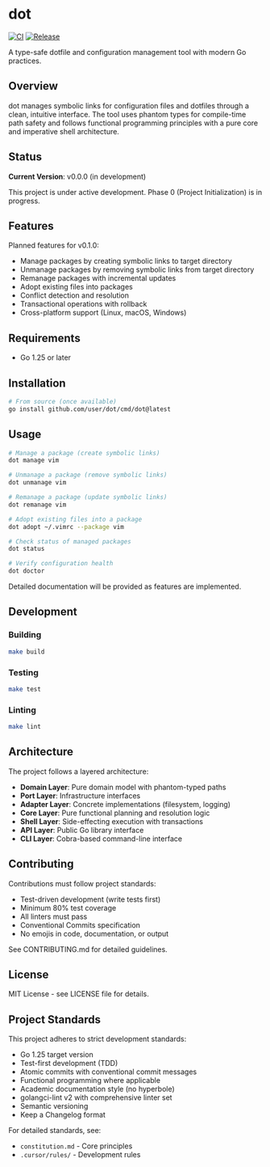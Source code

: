 # dot

[![CI](https://github.com/jamesainslie/dot/actions/workflows/ci.yml/badge.svg)](https://github.com/jamesainslie/dot/actions/workflows/ci.yml)
[![Release](https://github.com/jamesainslie/dot/actions/workflows/release.yml/badge.svg)](https://github.com/jamesainslie/dot/actions/workflows/release.yml)


A type-safe dotfile and configuration management tool with modern Go practices.

## Overview

dot manages symbolic links for configuration files and dotfiles through a clean, intuitive interface. The tool uses phantom types for compile-time path safety and follows functional programming principles with a pure core and imperative shell architecture.

## Status

**Current Version**: v0.0.0 (in development)

This project is under active development. Phase 0 (Project Initialization) is in progress.

## Features

Planned features for v0.1.0:
- Manage packages by creating symbolic links to target directory
- Unmanage packages by removing symbolic links from target directory
- Remanage packages with incremental updates
- Adopt existing files into packages
- Conflict detection and resolution
- Transactional operations with rollback
- Cross-platform support (Linux, macOS, Windows)

## Requirements

- Go 1.25 or later

## Installation

```bash
# From source (once available)
go install github.com/user/dot/cmd/dot@latest
```

## Usage

```bash
# Manage a package (create symbolic links)
dot manage vim

# Unmanage a package (remove symbolic links)
dot unmanage vim

# Remanage a package (update symbolic links)
dot remanage vim

# Adopt existing files into a package
dot adopt ~/.vimrc --package vim

# Check status of managed packages
dot status

# Verify configuration health
dot doctor
```

Detailed documentation will be provided as features are implemented.

## Development

### Building

```bash
make build
```

### Testing

```bash
make test
```

### Linting

```bash
make lint
```

## Architecture

The project follows a layered architecture:
- **Domain Layer**: Pure domain model with phantom-typed paths
- **Port Layer**: Infrastructure interfaces
- **Adapter Layer**: Concrete implementations (filesystem, logging)
- **Core Layer**: Pure functional planning and resolution logic
- **Shell Layer**: Side-effecting execution with transactions
- **API Layer**: Public Go library interface
- **CLI Layer**: Cobra-based command-line interface

## Contributing

Contributions must follow project standards:
- Test-driven development (write tests first)
- Minimum 80% test coverage
- All linters must pass
- Conventional Commits specification
- No emojis in code, documentation, or output

See CONTRIBUTING.md for detailed guidelines.

## License

MIT License - see LICENSE file for details.

## Project Standards

This project adheres to strict development standards:
- Go 1.25 target version
- Test-first development (TDD)
- Atomic commits with conventional commit messages
- Functional programming where applicable
- Academic documentation style (no hyperbole)
- golangci-lint v2 with comprehensive linter set
- Semantic versioning
- Keep a Changelog format

For detailed standards, see:
- `constitution.md` - Core principles
- `.cursor/rules/` - Development rules

